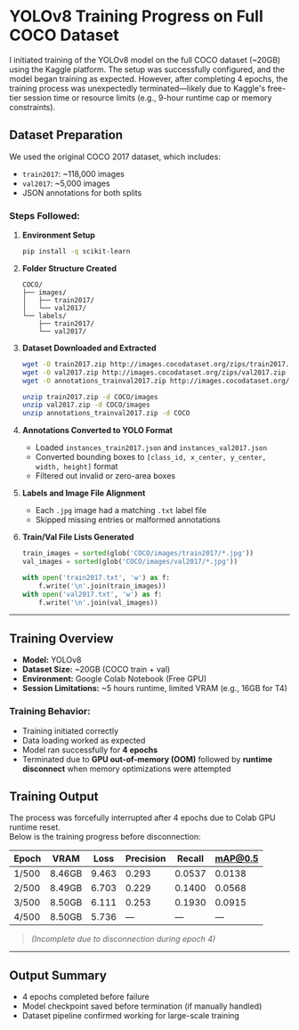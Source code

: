 # YOLOv8 Training Progress on Full COCO Dataset

I initiated training of the YOLOv8 model on the full COCO dataset (~20GB) using the Kaggle platform. The setup was successfully configured, and the model began training as expected. However, after completing 4 epochs, the training process was unexpectedly terminated—likely due to Kaggle's free-tier session time or resource limits (e.g., 9-hour runtime cap or memory constraints).

##  Dataset Preparation

We used the original COCO 2017 dataset, which includes:

- `train2017`: ~118,000 images
- `val2017`: ~5,000 images
- JSON annotations for both splits

### Steps Followed:

1. **Environment Setup**
    ```bash
    pip install -q scikit-learn
    ```

2. **Folder Structure Created**
    ```
    COCO/
    ├── images/
    │   ├── train2017/
    │   └── val2017/
    └── labels/
        ├── train2017/
        └── val2017/
    ```

3. **Dataset Downloaded and Extracted**
    ```bash
    wget -O train2017.zip http://images.cocodataset.org/zips/train2017.zip
    wget -O val2017.zip http://images.cocodataset.org/zips/val2017.zip
    wget -O annotations_trainval2017.zip http://images.cocodataset.org/annotations/annotations_trainval2017.zip

    unzip train2017.zip -d COCO/images
    unzip val2017.zip -d COCO/images
    unzip annotations_trainval2017.zip -d COCO
    ```

4. **Annotations Converted to YOLO Format**
    - Loaded `instances_train2017.json` and `instances_val2017.json`
    - Converted bounding boxes to `[class_id, x_center, y_center, width, height]` format
    - Filtered out invalid or zero-area boxes

5. **Labels and Image File Alignment**
    - Each `.jpg` image had a matching `.txt` label file
    - Skipped missing entries or malformed annotations

6. **Train/Val File Lists Generated**
    ```python
    train_images = sorted(glob('COCO/images/train2017/*.jpg'))
    val_images = sorted(glob('COCO/images/val2017/*.jpg'))

    with open('train2017.txt', 'w') as f:
        f.write('\n'.join(train_images))
    with open('val2017.txt', 'w') as f:
        f.write('\n'.join(val_images))
    ```

---

## Training Overview

- **Model:** YOLOv8
- **Dataset Size:** ~20GB (COCO train + val)
- **Environment:** Google Colab Notebook (Free GPU)
- **Session Limitations:** ~5 hours runtime, limited VRAM (e.g., 16GB for T4)

### Training Behavior:
- Training initiated correctly
- Data loading worked as expected
- Model ran successfully for **4 epochs**
- Terminated due to **GPU out-of-memory (OOM)** followed by **runtime disconnect** when memory optimizations were attempted



## Training Output

The process was forcefully interrupted after 4 epochs due to Colab GPU runtime reset.  
Below is the training progress before disconnection:

| Epoch | VRAM   | Loss   | Precision | Recall  | mAP@0.5 |
|-------|--------|--------|-----------|---------|---------|
| 1/500 | 8.46GB | 9.463  | 0.293     | 0.0537  | 0.0138  |
| 2/500 | 8.49GB | 6.703  | 0.229     | 0.1400  | 0.0568  |
| 3/500 | 8.50GB | 6.111  | 0.253     | 0.1930  | 0.0915  |
| 4/500 | 8.50GB | 5.736  | —         | —       | —       |

> _(Incomplete due to disconnection during epoch 4)_


---

## Output Summary

- 4 epochs completed before failure
- Model checkpoint saved before termination (if manually handled)
- Dataset pipeline confirmed working for large-scale training


